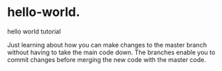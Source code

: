 # hello-world.
hello world tutorial

Just learning about how you can make changes to the master branch without having to take the main code down.
The branches enable you to commit changes before merging the new code with the master code.
